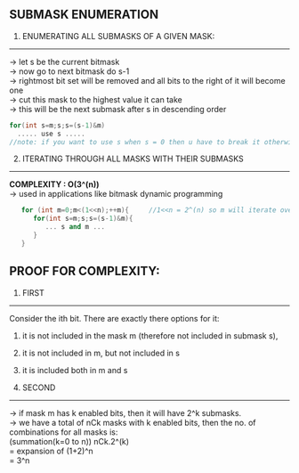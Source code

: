 SUBMASK ENUMERATION
--

1. ENUMERATING ALL SUBMASKS OF A GIVEN MASK:
---
  -> let s be the current bitmask\
  -> now go to next bitmask do s-1\
  -> rightmost bit set will be removed and all bits to the right of it will become one\
  -> cut this mask to the highest value it can take\
  -> this will be the next submask after s in descending order
  
  ```cpp
  for(int s=m;s;s=(s-1)&m)
    ..... use s .....
  //note: if you want to use s when s = 0 then u have to break it otherwise the algorithm will enter an infinite loop
  ```
  
2. ITERATING THROUGH ALL MASKS WITH THEIR SUBMASKS
---
**COMPLEXITY : O(3^(n))**\
-> used in applications like bitmask dynamic programming
```cpp
   for (int m=0;m<(1<<n);++m){     //1<<n = 2^(n) so m will iterate over all subsets
      for(int s=m;s;s=(s-1)&m){
         ... s and m ...
      }
   }
```
**PROOF FOR COMPLEXITY:**
--

1. FIRST
---
Consider the ith bit. There are exactly there options for it:
1. it is not included in the mask m (therefore not included in submask s),
2. it is not included in m, but not included in s
3. it is included both in m and s

2. SECOND
---
-> if mask m has k enabled bits, then it will have 2^k submasks.\
-> we have a total of nCk masks with k enabled bits, then the no. of combinations for all masks is:\
  (summation(k=0 to n)) nCk.2^(k)\
    = expansion of (1+2)^n\
    = 3^n
